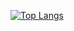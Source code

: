 [![Top Langs](https://github-readme-stats.vercel.app/api/top-langs/?username=Connor119)](https://github.com/Connor119/project2kob)
